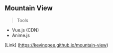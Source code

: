 ## Mountain View

> Tools

- Vue.js (CDN)
- Anime.js

[Link] (https://kevinopee.github.io/mountain-view)

